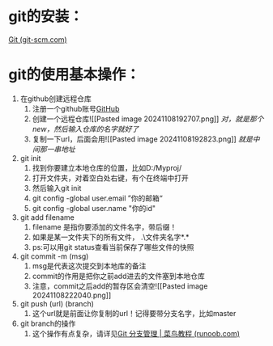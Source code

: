 # git的安装：
[Git (git-scm.com)](https://git-scm.com/)

# git的使用基本操作：
1. 在github创建远程仓库
	1. 注册一个github账号[GitHub](https://github.com/)
	2. 创建一个远程仓库![[Pasted image 20241108192707.png]]
		*对，就是那个new，然后输入仓库的名字就好了*
	3. 复制一下url，后面会用![[Pasted image 20241108192823.png]]
		*就是中间那一串地址* 
1. git init
	1. 找到你要建立本地仓库的位置，比如D:/Myproj/
	2. 打开文件夹，对着空白处右键，有个在终端中打开
	3. 然后输入git init
	4. git config -global user.email ”你的邮箱“
	5. git config -global user.name "你的id"
2. git add filename
	1. filename 是指你要添加的文件名字，带后缀！
	2. 如果是某一文件夹下的所有文件，    .\文件夹名字\*.*
	3. ps:可以用git status查看当前保存了哪些文件的快照
3. git commit -m (msg)
	1. msg是代表这次提交到本地库的备注
	2. commit的作用是把你之前add进去的文件塞到本地仓库
	3. 注意，commit之后add的暂存区会清空![[Pasted image 20241108222040.png]]
4. git push (url) (branch)
	1. 这个url就是前面让你复制的url！记得要带分支名字，比如master
5. git branch的操作
	1. 这个操作有点复杂，请详见[Git 分支管理 | 菜鸟教程 (runoob.com)](https://www.runoob.com/git/git-branch.html)
	